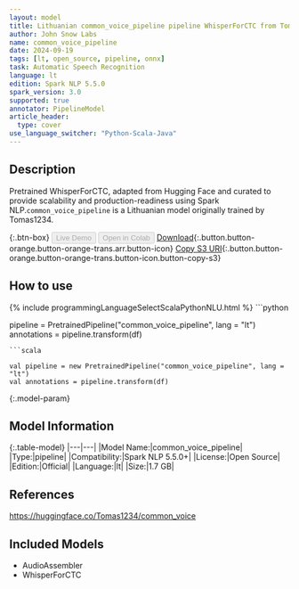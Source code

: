 ```yaml
---
layout: model
title: Lithuanian common_voice_pipeline pipeline WhisperForCTC from Tomas1234
author: John Snow Labs
name: common_voice_pipeline
date: 2024-09-19
tags: [lt, open_source, pipeline, onnx]
task: Automatic Speech Recognition
language: lt
edition: Spark NLP 5.5.0
spark_version: 3.0
supported: true
annotator: PipelineModel
article_header:
  type: cover
use_language_switcher: "Python-Scala-Java"
---
```


## Description

Pretrained WhisperForCTC, adapted from Hugging Face and curated to provide scalability and production-readiness using Spark NLP.`common_voice_pipeline` is a Lithuanian model originally trained by Tomas1234.

{:.btn-box}
<button class="button button-orange" disabled>Live Demo</button>
<button class="button button-orange" disabled>Open in Colab</button>
[Download](https://s3.amazonaws.com/auxdata.johnsnowlabs.com/public/models/common_voice_pipeline_lt_5.5.0_3.0_1726757318113.zip){:.button.button-orange.button-orange-trans.arr.button-icon}
[Copy S3 URI](s3://auxdata.johnsnowlabs.com/public/models/common_voice_pipeline_lt_5.5.0_3.0_1726757318113.zip){:.button.button-orange.button-orange-trans.button-icon.button-copy-s3}

## How to use



<div class="tabs-box" markdown="1">
{% include programmingLanguageSelectScalaPythonNLU.html %}
```python

pipeline = PretrainedPipeline("common_voice_pipeline", lang = "lt")
annotations =  pipeline.transform(df)   

```
```scala

val pipeline = new PretrainedPipeline("common_voice_pipeline", lang = "lt")
val annotations = pipeline.transform(df)

```
</div>

{:.model-param}
## Model Information

{:.table-model}
|---|---|
|Model Name:|common_voice_pipeline|
|Type:|pipeline|
|Compatibility:|Spark NLP 5.5.0+|
|License:|Open Source|
|Edition:|Official|
|Language:|lt|
|Size:|1.7 GB|

## References

https://huggingface.co/Tomas1234/common_voice

## Included Models

- AudioAssembler
- WhisperForCTC